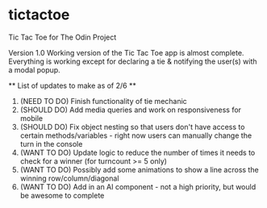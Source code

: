 # tictactoe
Tic Tac Toe for The Odin Project

Version 1.0
Working version of the Tic Tac Toe app is almost complete. Everything is working except for declaring a tie & notifying the user(s) with a modal popup.

** List of updates to make as of 2/6 **

1. (NEED TO DO) Finish functionality of tie mechanic
2. (SHOULD DO) Add media queries and work on responsiveness for mobile
3. (SHOULD DO) Fix object nesting so that users don't have access to certain methods/variables - right now users can manually change the turn in the console
4. (WANT TO DO) Update logic to reduce the number of times it needs to check for a winner (for turncount >= 5 only)
5. (WANT TO DO) Possibly add some animations to show a line across the winning row/column/diagonal
6. (WANT TO DO) Add in an AI component - not a high priority, but would be awesome to complete 
